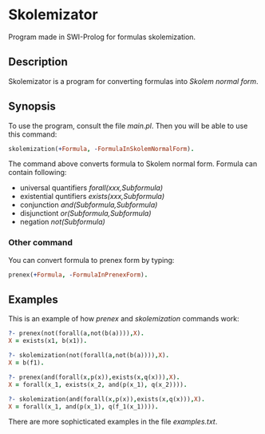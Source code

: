 # Skolemizator
Program made in SWI-Prolog for formulas skolemization.

## Description
Skolemizator is a program for converting formulas into *Skolem normal form*. 

## Synopsis
To use the program, consult the file *main.pl*. Then you will be able to use this command:

```prolog
skolemization(+Formula, -FormulaInSkolemNormalForm).
```

The command above converts formula to Skolem normal form. Formula can contain following:
- universal quantifiers *forall(xxx,Subformula)*
- existential quntifiers *exists(xxx,Subformula)*
- conjunction *and(Subformula,Subformula)*
- disjunctiont *or(Subformula,Subformula)*
- negation *not(Subformula)*

### Other command
You can convert formula to prenex form by typing:

```prolog
prenex(+Formula, -FormulaInPrenexForm).
```

## Examples

This is an example of how *prenex* and *skolemization* commands work:

```prolog
?- prenex(not(forall(a,not(b(a)))),X).
X = exists(x1, b(x1)).

?- skolemization(not(forall(a,not(b(a)))),X).
X = b(f1).

?- prenex(and(forall(x,p(x)),exists(x,q(x))),X).
X = forall(x_1, exists(x_2, and(p(x_1), q(x_2)))).

?- skolemization(and(forall(x,p(x)),exists(x,q(x))),X).
X = forall(x_1, and(p(x_1), q(f_1(x_1)))).
```

There are more sophicticated examples in the file *examples.txt*.
